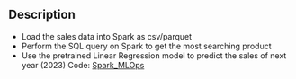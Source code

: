 ## Description
- Load the sales data into Spark as csv/parquet
- Perform the SQL query on Spark to get the most searching product
- Use the pretrained Linear Regression model to predict the sales of next year (2023)
Code: [Spark_MLOps](https://github.com/As2909/IBM-Data-Engineering-Specialization-Coursera/blob/main/Course%2013%20Data%20Engineering%20Capstone%20Project/6%20Big%20Data%20Analytics%20with%20Spark/Week%206/Spark_MLOps.ipynb)

